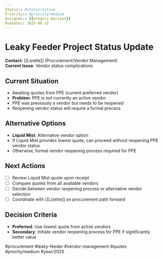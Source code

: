 ```yaml
---
Status:: #status/active
Priority:: #priority/medium
Assignee:: [[Gregory Karsten]]
DueDate:: 2025-08-15
---
```


# Leaky Feeder Project Status Update

**Contact**: [[Lizette]] (Procurement/Vendor Management)  
**Current Issue**: Vendor status complications  

## Current Situation
- Awaiting quotes from PPE (current preferred vendor)
- **Problem**: PPE is not currently an active vendor
- PPE was previously a vendor but needs to be reopened
- Reopening vendor status will require a formal process

## Alternative Options
- **Liquid Mist**: Alternative vendor option
- If Liquid Mist provides lowest quote, can proceed without reopening PPE vendor status
- Otherwise, formal vendor reopening process required for PPE

## Next Actions
- [ ] Review Liquid Mist quote upon receipt
- [ ] Compare quotes from all available vendors
- [ ] Decide between vendor reopening process or alternative vendor selection
- [ ] Coordinate with [[Lizette]] on procurement path forward

## Decision Criteria
- **Preferred**: Use lowest quote from active vendors
- **Secondary**: Initiate vendor reopening process for PPE if significantly better value

#procurement #leaky-feeder #vendor-management #quotes #priority/medium #year/2025